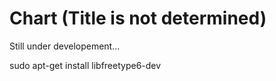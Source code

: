 # Chart (Title is not determined)    

Still under developement...


sudo apt-get install libfreetype6-dev
    